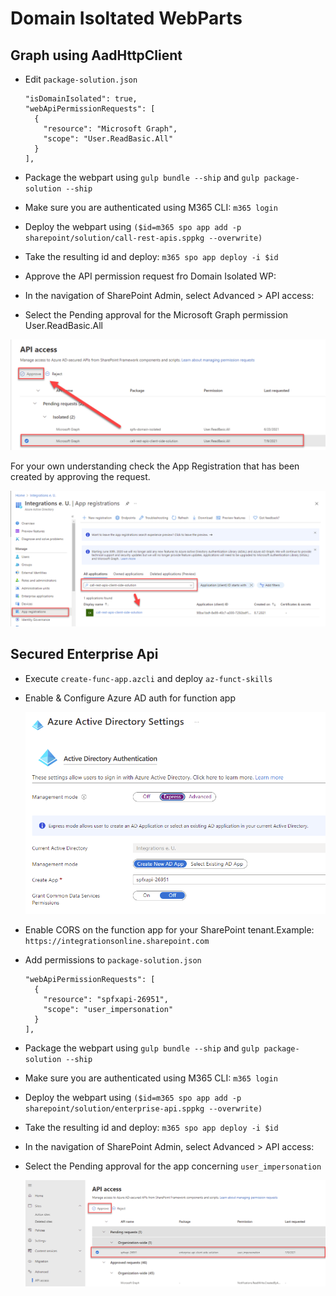 # Domain Isoltated WebParts

## Graph using AadHttpClient

- Edit `package-solution.json`

    ```
    "isDomainIsolated": true,
    "webApiPermissionRequests": [
      {
        "resource": "Microsoft Graph",
        "scope": "User.ReadBasic.All"
      }
    ],
    ```

-   Package the webpart using `gulp bundle --ship` and `gulp package-solution --ship`
-   Make sure you are authenticated using M365 CLI: `m365 login`
-   Deploy the webpart using `($id=m365 spo app add -p sharepoint/solution/call-rest-apis.sppkg --overwrite)`
-   Take the resulting id and deploy: `m365 spo app deploy -i $id`

- Approve the API permission request fro Domain Isolated WP:

- In the navigation of SharePoint Admin, select Advanced > API access:

- Select the Pending approval for the Microsoft Graph permission User.ReadBasic.All

![sharepoint-admin-portal-02](_images/sharepoint-admin-portal-02.png)

For your own understanding check the App Registration that has been created by approving the request.

![azure-app-reg](_images/azure-app-reg.png)

## Secured Enterprise Api

- Execute `create-func-app.azcli` and deploy `az-funct-skills`
- Enable & Configure Azure AD auth for function app

  ![azure-ad-auth](_images/azure-ad-auth.png)

- Enable CORS on the function app for your SharePoint tenant.Example: `https://integrationsonline.sharepoint.com`

- Add permissions to `package-solution.json`

  ```
  "webApiPermissionRequests": [
    {
      "resource": "spfxapi-26951",
      "scope": "user_impersonation"
    }
  ],
  ```

-   Package the webpart using `gulp bundle --ship` and `gulp package-solution --ship`
-   Make sure you are authenticated using M365 CLI: `m365 login`
-   Deploy the webpart using `($id=m365 spo app add -p sharepoint/solution/enterprise-api.sppkg --overwrite)`
-   Take the resulting id and deploy: `m365 spo app deploy -i $id`  
-   In the navigation of SharePoint Admin, select Advanced > API access:

-   Select the Pending approval for the app concerning `user_impersonation`

    ![sharepoint-admin-portal-enterprise-app](_images/sharepoint-admin-portal-enterprise-app.png)
